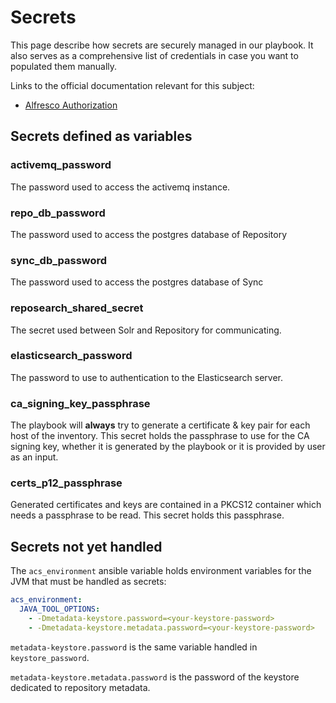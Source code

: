 # Secrets

This page describe how secrets are securely managed in our playbook. It also
serves as a comprehensive list of credentials in case you want to populated
them manually.

Links to the official documentation relevant for this subject:

* [Alfresco Authorization](https://docs.alfresco.com/content-services/latest/admin/security/)

## Secrets defined as variables

### activemq_password

The password used to access the activemq instance.

### repo_db_password

The password used to access the postgres database of Repository

### sync_db_password

The password used to access the postgres database of Sync

### reposearch_shared_secret

The secret used between Solr and Repository for communicating.

### elasticsearch_password

The password to use to authentication to the Elasticsearch server.

### ca_signing_key_passphrase

The playbook will **always** try to generate a certificate & key pair for each
host of the inventory. This secret holds the passphrase to use for the CA
signing key, whether it is generated by the playbook or it is provided by user
as an input.

### certs_p12_passphrase

Generated certificates and keys are contained in a PKCS12 container which needs
a passphrase to be read. This secret holds this passphrase.

## Secrets not yet handled

The `acs_environment` ansible variable holds environment variables for the JVM
that must be handled as secrets:

```yml
acs_environment:
  JAVA_TOOL_OPTIONS:
    - -Dmetadata-keystore.password=<your-keystore-password>
    - -Dmetadata-keystore.metadata.password=<your-keystore-password>
```

`metadata-keystore.password` is the same variable handled in `keystore_password`.

`metadata-keystore.metadata.password` is the password of the keystore dedicated to repository metadata.

